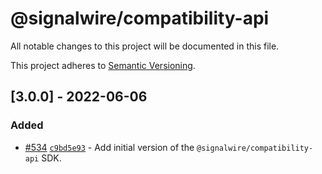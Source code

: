 # @signalwire/compatibility-api

All notable changes to this project will be documented in this file.

This project adheres to [Semantic Versioning](https://semver.org/spec/v2.0.0.html).

## [3.0.0] - 2022-06-06

### Added

- [#534](https://github.com/signalwire/signalwire-js/pull/534) [`c9bd5e93`](https://github.com/signalwire/signalwire-js/commit/c9bd5e939773c1e9701e18c646e817bbd70a255e) - Add initial version of the `@signalwire/compatibility-api` SDK.
